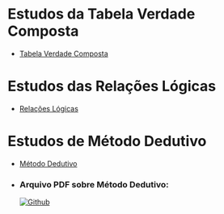 # Estudos da Tabela Verdade Composta

- [Tabela Verdade Composta](https://view.genial.ly/601f5ffcf6aa900d24e816ef/horizontal-infographic-lists-logica-tabela-verdade-composta)

# Estudos das Relações Lógicas

- [Relações Lógicas](https://view.genial.ly/602ef1136426d80dacc001bf/horizontal-infographic-review-logica-relacoes-logicas)

# Estudos de Método Dedutivo

- [Método Dedutivo](https://view.genial.ly/6045941a7d3ecd0d2a7b6760/interactive-content-untitled-genially)

- ### Arquivo PDF sobre Método Dedutivo:
  [![Github](https://img.shields.io/badge/GitHub-100000?style=for-the-badge&logo=github&logoColor=white)](https://github.com/Enzo-V-S-Moraes)